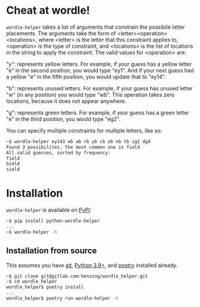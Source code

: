 # Cheat at wordle!

`wordle-helper` takes a list of arguments that constrain the possibile letter placements. The arguments
take the form of \<letter\>\<operation\>\<locations\>, where \<letter\> is the letter that this
constraint applies to, \<operation\> is the type of constraint, and \<locations\> is the list of
locations in the string to apply the constraint. The valid values for \<operation\> are:

"y": represents yellow letters. For example, if your guess has a yellow letter "e" in the second
position, you would type "ey1". And if your next guess had a yellow "e" in the fifth position, you
would update that to "ey14".

"b": represents unused letters. For example, if your guess has unused letter "w" (in any position)
you would type "wb". This operation takes zero locations, because it does not appear anywhere.

"g": represents green letters. For example, if your guess has a green letter "e" in the third
position, you would type "eg2".

You can specify multiple constraints for multiple letters, like so:

```bash
~$ wordle-helper ey143 wb ab rb yb cb ob nb tb ig1 dg4
Found 3 possibilites, the most common one is field
All valid guesses, sorted by frequency:
field
bield
sield
```

# Installation

`wordle-helper` is available on [PyPI](https://pypi.org/project/python-wordle-helper/):

```bash
~$ pip install python-wordle-helper
...
~$ wordle-helper -h
```

## Installation from source

This assumes you have [git](https://git-scm.com/book/en/v2/Getting-Started-Installing-Git), [Python 3.9+](https://www.python.org/downloads/), and [poetry](https://python-poetry.org/docs/#osx--linux--bashonwindows-install-instructions) installed already.

```bash
~$ git clone git@gitlab.com:henxing/wordle_helper.git
~$ cd wordle_helper
wordle_helper$ poetry install
...
wordle_helper$ poetry run wordle-helper -h
```
